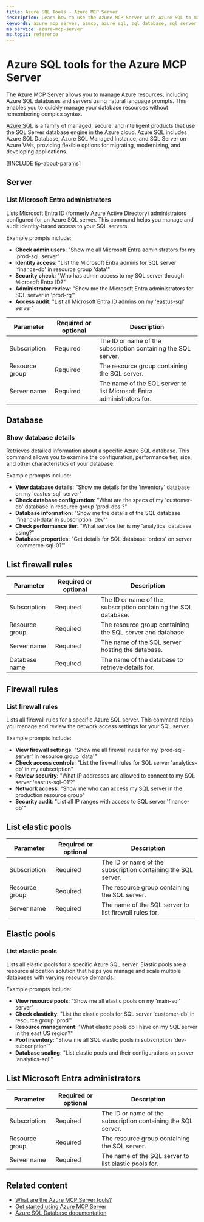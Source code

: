 ```yaml
---
title: Azure SQL Tools - Azure MCP Server
description: Learn how to use the Azure MCP Server with Azure SQL to manage your databases, servers, and other SQL resources.
keywords: azure mcp server, azmcp, azure sql, sql database, sql server
ms.service: azure-mcp-server
ms.topic: reference
---
```


# Azure SQL tools for the Azure MCP Server

The Azure MCP Server allows you to manage Azure resources, including Azure SQL databases and servers using natural language prompts. This enables you to quickly manage your database resources without remembering complex syntax.

[Azure SQL](/azure/azure-sql/) is a family of managed, secure, and intelligent products that use the SQL Server database engine in the Azure cloud. Azure SQL includes Azure SQL Database, Azure SQL Managed Instance, and SQL Server on Azure VMs, providing flexible options for migrating, modernizing, and developing applications.

[!INCLUDE [tip-about-params](../includes/tools/parameter-consideration.md)]

## Server


### List Microsoft Entra administrators

<!-- 
azmcp sql server entra-admin list --subscription
-->

Lists Microsoft Entra ID (formerly Azure Active Directory) administrators configured for an Azure SQL server. This command helps you manage and audit identity-based access to your SQL servers.

Example prompts include:

- **Check admin users**: "Show me all Microsoft Entra administrators for my 'prod-sql' server"
- **Identity access**: "List the Microsoft Entra admins for SQL server 'finance-db' in resource group 'data'"
- **Security check**: "Who has admin access to my SQL server through Microsoft Entra ID?"
- **Administrator review**: "Show me the Microsoft Entra administrators for SQL server in 'prod-rg'"
- **Access audit**: "List all Microsoft Entra ID admins on my 'eastus-sql' server"


| Parameter | Required or optional | Description |
|-----------|-------------|-------------|
| Subscription | Required | The ID or name of the subscription containing the SQL server. |
| Resource group | Required | The resource group containing the SQL server. |
| Server name | Required | The name of the SQL server to list Microsoft Entra administrators for. |

## Database 

### Show database details

<!-- 
azmcp sql db show --subscription
-->

Retrieves detailed information about a specific Azure SQL database. This command allows you to examine the configuration, performance tier, size, and other characteristics of your database.

Example prompts include:

- **View database details**: "Show me details for the 'inventory' database on my 'eastus-sql' server"
- **Check database configuration**: "What are the specs of my 'customer-db' database in resource group 'prod-dbs'?"
- **Database information**: "Show me the details of the SQL database 'financial-data' in subscription 'dev'"
- **Check performance tier**: "What service tier is my 'analytics' database using?"
- **Database properties**: "Get details for SQL database 'orders' on server 'commerce-sql-01'"
## List firewall rules

| Parameter | Required or optional | Description |
|-----------|-------------|-------------|
| Subscription | Required | The ID or name of the subscription containing the SQL database. |
| Resource group | Required | The resource group containing the SQL server and database. |
| Server name | Required | The name of the SQL server hosting the database. |
| Database name | Required | The name of the database to retrieve details for. |


## Firewall rules

### List firewall rules

<!-- 
azmcp sql firewall-rule list --subscription
-->

Lists all firewall rules for a specific Azure SQL server. This command helps you manage and review the network access settings for your SQL server.

Example prompts include:

- **View firewall settings**: "Show me all firewall rules for my 'prod-sql-server' in resource group 'data'"
- **Check access controls**: "List the firewall rules for SQL server 'analytics-db' in my subscription"
- **Review security**: "What IP addresses are allowed to connect to my SQL server 'eastus-sql-01'?"
- **Network access**: "Show me who can access my SQL server in the production resource group"
- **Security audit**: "List all IP ranges with access to SQL server 'finance-db'"
## List elastic pools

| Parameter | Required or optional | Description |
|-----------|-------------|-------------|
| Subscription | Required | The ID or name of the subscription containing the SQL server. |
| Resource group | Required | The resource group containing the SQL server. |
| Server name | Required | The name of the SQL server to list firewall rules for. |

## Elastic pools

### List elastic pools

<!-- 
azmcp sql elastic-pool list --subscription
-->

Lists all elastic pools for a specific Azure SQL server. Elastic pools are a resource allocation solution that helps you manage and scale multiple databases with varying resource demands.

Example prompts include:

- **View resource pools**: "Show me all elastic pools on my 'main-sql' server"
- **Check elasticity**: "List the elastic pools for SQL server 'customer-db' in resource group 'prod'"
- **Resource management**: "What elastic pools do I have on my SQL server in the east US region?"
- **Pool inventory**: "Show me all SQL elastic pools in subscription 'dev-subscription'"
- **Database scaling**: "List elastic pools and their configurations on server 'analytics-sql'"
## List Microsoft Entra administrators

| Parameter | Required or optional | Description |
|-----------|-------------|-------------|
| Subscription | Required | The ID or name of the subscription containing the SQL server. |
| Resource group | Required | The resource group containing the SQL server. |
| Server name | Required | The name of the SQL server to list elastic pools for. |



## Related content

- [What are the Azure MCP Server tools?](index.md)
- [Get started using Azure MCP Server](../get-started.md)
- [Azure SQL Database documentation](/azure/azure-sql/database/)
